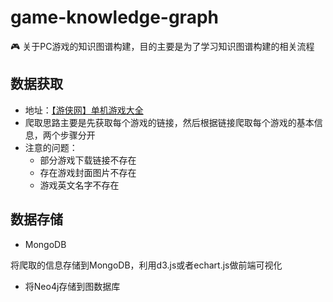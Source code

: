 # game-knowledge-graph
:video_game: 关于PC游戏的知识图谱构建，目的主要是为了学习知识图谱构建的相关流程

## 数据获取

- 地址：[【游侠网】单机游戏大全](http://down.ali213.net/pcgame/all/0-0-0-0-new-pic-1.html)
- 爬取思路主要是先获取每个游戏的链接，然后根据链接爬取每个游戏的基本信息，两个步骤分开
- 注意的问题：
    - 部分游戏下载链接不存在
    - 存在游戏封面图片不存在
    - 游戏英文名字不存在
    
    
## 数据存储

- MongoDB

将爬取的信息存储到MongoDB，利用d3.js或者echart.js做前端可视化

- 将Neo4j存储到图数据库

